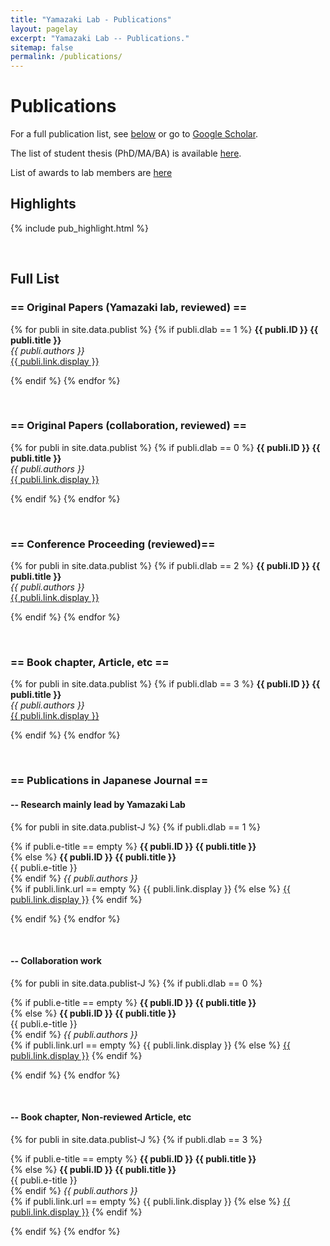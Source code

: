 ```yaml
---
title: "Yamazaki Lab - Publications"
layout: pagelay
excerpt: "Yamazaki Lab -- Publications."
sitemap: false
permalink: /publications/
---
```



# Publications

For a full publication list, see [below](#full-list) or go to [Google Scholar](https://scholar.google.com/citations?hl=en&user=2c_Vf3cAAAAJ&view_op=list_works).

The list of student thesis (PhD/MA/BA) is available [here](../student_thesis/).

List of awards to lab members are [here](../award/)

## Highlights

{% include pub_highlight.html %}

<p> &nbsp; </p>


## Full List
### == Original Papers (Yamazaki lab, reviewed) ==

{% for publi in site.data.publist %}
{% if publi.dlab == 1 %}
<b> {{ publi.ID }} {{ publi.title }} </b><br>
<em> {{ publi.authors }} </em><br /> <a href="{{ publi.link.url }}">{{ publi.link.display }}</a>

{% endif %}
{% endfor %}

<p> &nbsp; </p>

### == Original Papers (collaboration, reviewed) ==

{% for publi in site.data.publist %}
{% if publi.dlab == 0 %}
<b> {{ publi.ID }} {{ publi.title }} </b><br>
<em> {{ publi.authors }} </em><br /> <a href="{{ publi.link.url }}">{{ publi.link.display }}</a>

{% endif %}
{% endfor %}

<p> &nbsp; </p>

### == Conference Proceeding (reviewed)==

{% for publi in site.data.publist %}
{% if publi.dlab == 2 %}
<b> {{ publi.ID }} {{ publi.title }} </b><br>
<em> {{ publi.authors }} </em><br /> <a href="{{ publi.link.url }}">{{ publi.link.display }}</a>

{% endif %}
{% endfor %}

<p> &nbsp; </p>

### == Book chapter, Article, etc ==

{% for publi in site.data.publist %}
{% if publi.dlab == 3 %}
<b> {{ publi.ID }} {{ publi.title }} </b><br>
<em> {{ publi.authors }} </em><br /> <a href="{{ publi.link.url }}">{{ publi.link.display }}</a>

{% endif %}
{% endfor %}

<p> &nbsp; </p>

### == Publications in Japanese Journal ==
#### -- Research mainly lead by Yamazaki Lab

{% for publi in site.data.publist-J %}
{% if publi.dlab == 1 %}

{% if publi.e-title == empty %} <b> {{ publi.ID }} {{ publi.title }} </b><br> {% else %} <b> {{ publi.ID }} {{ publi.title }} </b><br>{{ publi.e-title }}<br> {% endif %}
<em> {{ publi.authors }} </em><br>
{% if publi.link.url == empty %} <a>{{ publi.link.display }} </a>{% else %} <a href="{{ publi.link.url }}">{{ publi.link.display }}</a> {% endif %}

{% endif %}
{% endfor %}

<p> &nbsp; </p>

#### -- Collaboration work

{% for publi in site.data.publist-J %}
{% if publi.dlab == 0 %}

{% if publi.e-title == empty %} <b> {{ publi.ID }} {{ publi.title }} </b><br> {% else %} <b> {{ publi.ID }} {{ publi.title }} </b><br>{{ publi.e-title }}<br> {% endif %}
<em> {{ publi.authors }} </em><br>
{% if publi.link.url == empty %} <a>{{ publi.link.display }} </a>{% else %} <a href="{{ publi.link.url }}">{{ publi.link.display }}</a> {% endif %}

{% endif %}
{% endfor %}

<p> &nbsp; </p>

#### -- Book chapter, Non-reviewed Article, etc

{% for publi in site.data.publist-J %}
{% if publi.dlab == 3 %}

{% if publi.e-title == empty %} <b> {{ publi.ID }} {{ publi.title }} </b><br> {% else %} <b> {{ publi.ID }} {{ publi.title }} </b><br>{{ publi.e-title }}<br> {% endif %}
<em> {{ publi.authors }} </em><br>
{% if publi.link.url == empty %} <a>{{ publi.link.display }} </a>{% else %} <a href="{{ publi.link.url }}">{{ publi.link.display }}</a> {% endif %}

{% endif %}
{% endfor %}

<p> &nbsp; </p>
